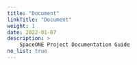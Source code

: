 ```yaml
---
title: "Document"
linkTitle: "Document"
weight: 1
date: 2022-01-07
description: >
    SpaceONE Project Documentation Guide
no_list: true
---
```


